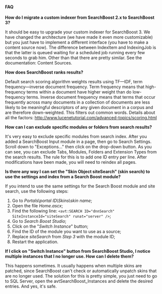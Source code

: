 #### FAQ

**How do I migrate a custom indexer from SearchBoost 2.x to SearchBoost 3?**

It should be easy to upgrade your custom indexer for SearchBoost 3. We have changed the architecture (we have made it even more customizable) but you just have to implement a different interface (you have to make a content source now). The difference between IndexItem and IndexingJob is that the latter is queued waiting for a scheduled job running every few seconds to grab him. Other than that there are pretty similar. See the documentation: Content Sources.

**How does SearchBoost ranks results?**

Default search scoring algorithm weights results using TF—IDF, term frequency—inverse document frequency.  Term frequency means that high-frequency terms within a document have higher weight than do low-frequency terms.  Inverse document frequency means that terms that occur frequently across many documents in a collection of documents are less likely to be meaningful descriptors of any given document in a corpus and are therefore down-weighted.  This filters out common words. Details about all the factors: http://www.lucenetutorial.com/advanced-topics/scoring.html

**How can I can exclude specific modules or folders from search results?**

It's very easy to exclude specific modules from search index. After you added a SearchBoost Input module in a page, then go to Search Settings. Scroll down to "Exceptions..." then click on the drop-down button. As you can see, you can exclude Tabs, Modules, Folders and Extension Types from the search results. The rule for this is to add one ID entry per line. After modifications have been made, you will need to reindex all pages.

**Is there any way I can set the "Skin Object siteSearch" (skin search) to use the settings and index from a Search Boost module?**

If you intend to use the same settings for the Search Boost module and site search, use the following steps:
1. Go to *Portals\portal ID\Skins\skin name*;
2. Open the file *Home.ascx*;
3. Find the following line: ```<avt:SEARCH ID="dnnSearch" SiteInstanceId="siteSearch" runat="server" />```;
4. Go to *Search Boost Studio*;
5. Click on the "*Switch Instance*" button;
6. Find the ID of the module you want to use as a source;
7. Replace *siteSearch* from *Step 3* with the module ID;
8. Restart the application. 

**If I click on "Switch Instance" button from SearchBoost Studio, I notice multiple instances that I no longer use. How can I delete them?**

This happens sometimes. It usually happens when multiple skins are patched, since SearchBoost can't check or automatically unpatch skins that are no longer used. The solution for this is pretty simple, you just need to go to SQL Server, open the avtSearchBoost_Instances and delete the desired entries. And yes, it's safe.